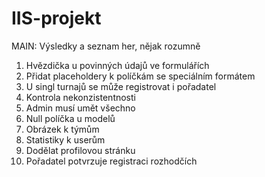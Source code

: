 # IIS-projekt

MAIN:
Výsledky a seznam her, nějak rozumně

1) Hvězdička u povinných údajů ve formulářích
2) Přidat placeholdery k políčkám se speciálním formátem
3) U singl turnajů se může registrovat i pořadatel
4) Kontrola nekonzistentnosti
5) Admin musí umět všechno
6) Null políčka u modelů
7) Obrázek k týmům
8) Statistiky k userům
9) Dodělat profilovou stránku
10) Pořadatel potvrzuje registraci rozhodčích